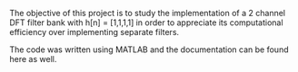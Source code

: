 The objective of this project is to study the implementation of a 2 channel DFT filter bank with h[n] = [1,1,1,1] in order to appreciate its computational efficiency over implementing separate filters.

The code was written using MATLAB and the documentation can be found here as well.
